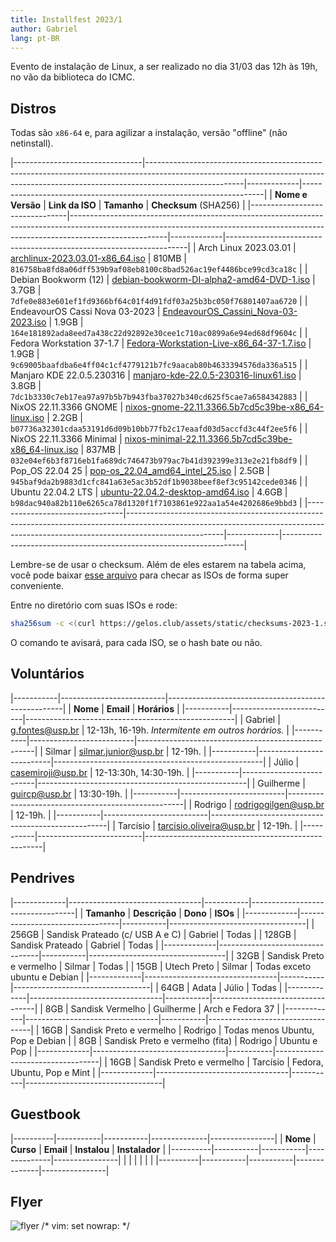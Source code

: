 ```yaml
---
title: Installfest 2023/1
author: Gabriel
lang: pt-BR
---
```


Evento de instalação de Linux, a ser realizado no dia 31/03 das 12h às 19h, no vão da biblioteca do ICMC.

## Distros

Todas são `x86-64` e, para agilizar a instalação, versão "offline" (não netinstall).

|--------------------------------|------------------------------------------------------------------------------------------------------------------------------------------------------------------------------------|-------------|--------------------------------------------------------------------|
| **Nome e Versão**              | **Link da ISO**                                                                                                                                                                    | **Tamanho** | **Checksum** (SHA256)                                              |
|--------------------------------|------------------------------------------------------------------------------------------------------------------------------------------------------------------------------------|-------------|--------------------------------------------------------------------|
| Arch Linux 2023.03.01          | [archlinux-2023.03.01-x86_64.iso](https://mirror.ufscar.br/archlinux/iso/2023.03.01/archlinux-2023.03.01-x86_64.iso)                                                               | 810MB       | `816758ba8fd8a06dff539b9af08eb8100c8bad526ac19ef4486bce99cd3ca18c` |
| Debian Bookworm (12)           | [debian-bookworm-DI-alpha2-amd64-DVD-1.iso](https://cdimage.debian.org/cdimage/bookworm_di_alpha2/amd64/iso-dvd/debian-bookworm-DI-alpha2-amd64-DVD-1.iso)                         | 3.7GB       | `7dfe0e883e601ef1fd9366bf64c01f4d91fdf03a25b3bc050f76801407aa6720` |
| EndeavourOS Cassi Nova 03-2023 | [EndeavourOS_Cassini_Nova-03-2023.iso](https://github.com/endeavouros-team/ISO/releases/download/1-EndeavourOS-ISO-releases-archive/EndeavourOS_Cassini_Nova-03-2023.iso)          | 1.9GB       | `164e181892ada8eed7a438c22d92892e30cee1c710ac0899a6e94ed68df9604c` |
| Fedora Workstation 37-1.7      | [Fedora-Workstation-Live-x86_64-37-1.7.iso](https://download.fedoraproject.org/pub/fedora/linux/releases/37/Workstation/x86_64/iso/Fedora-Workstation-Live-x86_64-37-1.7.iso)      | 1.9GB       | `9c69005baafdba6e4ff04c1cf4779121b7fc9aacab80b4633394576da336a515` |
| Manjaro KDE 22.0.5.230316      | [manjaro-kde-22.0.5-230316-linux61.iso](https://download.manjaro.org/kde/22.0.5/manjaro-kde-22.0.5-230316-linux61.iso)                                                             | 3.8GB       | `7dc1b3330c7eb17ea97a97b5b7b943fba37027b340cd625f5cae7a6584342883` |
| NixOS 22.11.3366 GNOME         | [nixos-gnome-22.11.3366.5b7cd5c39be-x86_64-linux.iso](https://releases.nixos.org/nixos/22.11/nixos-22.11.3366.5b7cd5c39be/nixos-gnome-22.11.3366.5b7cd5c39be-x86_64-linux.iso)     | 2.2GB       | `b07736a32301cdaa53191d6d09b10bb77fb2c17eaafd03d5accfd3c44f2ee5f6` |
| NixOS 22.11.3366 Minimal       | [nixos-minimal-22.11.3366.5b7cd5c39be-x86_64-linux.iso](https://releases.nixos.org/nixos/22.11/nixos-22.11.3366.5b7cd5c39be/nixos-minimal-22.11.3366.5b7cd5c39be-x86_64-linux.iso) | 837MB       | `032e04ef6b3f8716eb1fa689dc746473b979ac7b41d392399e313e2e21fb8df9` |
| Pop_OS 22.04 25                | [pop-os_22.04_amd64_intel_25.iso](https://iso.pop-os.org/22.04/amd64/intel/25/pop-os_22.04_amd64_intel_25.iso)                                                                     | 2.5GB       | `945baf9da2b9883d1cfc841a63e5ac3b52df1b9038beef8ef3c95142cede0346` |
| Ubuntu 22.04.2 LTS             | [ubuntu-22.04.2-desktop-amd64.iso](https://releases.ubuntu.com/22.04.2/ubuntu-22.04.2-desktop-amd64.iso)                                                                           | 4.6GB       | `b98dac940a82b110e6265ca78d1320f1f7103861e922aa1a54e4202686e9bbd3` |
|--------------------------------|------------------------------------------------------------------------------------------------------------------------------------------------------------------------------------|-------------|--------------------------------------------------------------------|

Lembre-se de usar o checksum. Além de eles estarem na tabela acima, você pode
baixar [esse arquivo](/assets/static/checksums-2023-1.sha256)
para checar as ISOs de forma super conveniente.

Entre no diretório com suas ISOs e rode:

```bash
sha256sum -c <(curl https://gelos.club/assets/static/checksums-2023-1.sha256)
```

O comando te avisará, para cada ISO, se o hash bate ou não.

## Voluntários

|-----------|--------------------------|----------------------------------------------------|
| **Nome**  | **Email**                | **Horários**                                       |
|-----------|--------------------------|----------------------------------------------------|
| Gabriel   | g.fontes@usp.br          | 12-13h, 16-19h. _Intermitente em outros horários._ |
|-----------|--------------------------|----------------------------------------------------|
| Silmar    | silmar.junior@usp.br     | 12-19h.                                            |
|-----------|--------------------------|----------------------------------------------------|
| Júlio     | casemiroji@usp.br        | 12-13:30h, 14:30-19h.                              |
|-----------|--------------------------|----------------------------------------------------|
| Guilherme | guircp@usp.br            | 13:30-19h.                                         |
|-----------|--------------------------|----------------------------------------------------|
| Rodrigo   | rodrigogilgen@usp.br     | 12-19h.                                            |
|-----------|--------------------------|----------------------------------------------------|
| Tarcísio  | tarcisio.oliveira@usp.br | 12-19h.                                            |
|-----------|--------------------------|----------------------------------------------------|



## Pendrives

|-------------|---------------------------------|-----------|----------------------------------|
| **Tamanho** | **Descrição**                   | **Dono**  | **ISOs**                         |
|-------------|---------------------------------|-----------|----------------------------------|
| 256GB       | Sandisk Prateado (c/ USB A e C) | Gabriel   | Todas                            |
| 128GB       | Sandisk Prateado                | Gabriel   | Todas                            |
|-------------|---------------------------------|-----------|----------------------------------|
| 32GB        | Sandisk Preto e vermelho        | Silmar    | Todas                            |
| 15GB        | Utech Preto                     | Silmar    | Todas exceto ubuntu e Debian     |
|-------------|---------------------------------|-----------|----------------------------------|
| 64GB        | Adata                           | Júlio     | Todas                            |
|-------------|---------------------------------|-----------|----------------------------------|
| 8GB         | Sandisk Vermelho                | Guilherme | Arch e Fedora 37                 |
|-------------|---------------------------------|-----------|----------------------------------|
| 16GB        | Sandisk Preto e vermelho        | Rodrigo   | Todas menos Ubuntu, Pop e Debian |
| 8GB         | Sandisk Preto e vermelho (fita) | Rodrigo   | Ubuntu e Pop                     |
|-------------|---------------------------------|-----------|----------------------------------|
| 16GB        | Sandisk Preto e vermelho        | Tarcísio  | Fedora, Ubuntu, Pop e Mint       |
|-------------|---------------------------------|-----------|----------------------------------|

## Guestbook

|----------|-----------|-----------|--------------|----------------|
| **Nome** | **Curso** | **Email** | **Instalou** | **Instalador** |
|----------|-----------|-----------|--------------|----------------|
|          |           |           |              |                |
|----------|-----------|-----------|--------------|----------------|

## Flyer

![flyer](https://cloud.gelos.club/s/Xc54aS3He2FfcT8/preview)
/* vim: set nowrap: */

